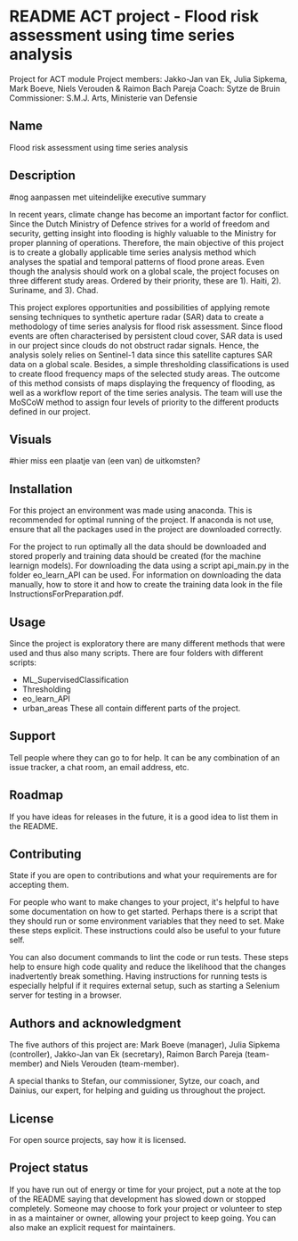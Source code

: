 # README ACT project - Flood risk assessment using time series analysis
Project for ACT module
Project members: Jakko-Jan van Ek, Julia Sipkema, Mark Boeve, Niels Verouden & Raimon Bach Pareja
Coach: Sytze de Bruin
Commissioner: S.M.J. Arts, Ministerie van Defensie

## Name
Flood risk assessment using time series analysis

## Description
#nog aanpassen met uiteindelijke executive summary

In recent years, climate change has become an important factor for conflict. 
Since the Dutch Ministry of Defence strives for a world of freedom and security, getting insight into flooding is highly valuable to the Ministry for proper planning of operations. 
Therefore, the main objective of this project is to create a globally applicable time series analysis method which analyses the spatial and temporal patterns of flood prone areas. 
Even though the analysis should work on a global scale, the project focuses on three different study areas. 
Ordered by their priority, these are 1). Haiti, 2). Suriname, and 3). Chad. 

This project explores opportunities and possibilities of applying remote sensing techniques to synthetic aperture radar (SAR) data to create a methodology of time series analysis for flood risk assessment. 
Since flood events are often characterised by persistent cloud cover, SAR data is used in our project since clouds do not obstruct radar signals. 
Hence, the analysis solely relies on Sentinel-1 data since this satellite captures SAR data on a global scale. 
Besides, a simple thresholding classifications is used to create flood frequency maps of the selected study areas. 
The outcome of this method consists of maps displaying the frequency of flooding, as well as a workflow report of the time series analysis. 
The team will use the MoSCoW method to assign four levels of priority to the different products defined in our project. 

## Visuals
#hier miss een plaatje van (een van) de uitkomsten?

## Installation
For this project an environment was made using anaconda. This is recommended for optimal running of the project.
If anaconda is not use, ensure that all the packages used in the project are downloaded correctly. 

For the project to run optimally all the data should be downloaded and stored properly and training data should be created (for the machine learnign models). 
For downloading the data using a script api_main.py in the folder eo_learn_API can be used. 
For information on downloading the data manually, how to store it and how to create the training data look in the file InstructionsForPreparation.pdf.

## Usage
Since the project is exploratory there are many different methods that were used and thus also many scripts. 
There are four folders with different scripts:
- ML_SupervisedClassification
- Thresholding
- eo_learn_API
- urban_areas
These all contain different parts of the project. 

## Support
Tell people where they can go to for help. It can be any combination of an issue tracker, a chat room, an email address, etc.

## Roadmap
If you have ideas for releases in the future, it is a good idea to list them in the README.

## Contributing
State if you are open to contributions and what your requirements are for accepting them.

For people who want to make changes to your project, it's helpful to have some documentation on how to get started. Perhaps there is a script that they should run or some environment variables that they need to set. Make these steps explicit. These instructions could also be useful to your future self.

You can also document commands to lint the code or run tests. These steps help to ensure high code quality and reduce the likelihood that the changes inadvertently break something. Having instructions for running tests is especially helpful if it requires external setup, such as starting a Selenium server for testing in a browser.

## Authors and acknowledgment
The five authors of this project are: Mark Boeve (manager), Julia Sipkema (controller), Jakko-Jan van Ek (secretary), Raimon Barch Pareja (team-member) and Niels Verouden (team-member). 

A special thanks to Stefan, our commissioner, Sytze, our coach, and Dainius, our expert, for helping and guiding us throughout the project. 

## License
For open source projects, say how it is licensed.

## Project status
If you have run out of energy or time for your project, put a note at the top of the README saying that development has slowed down or stopped completely. Someone may choose to fork your project or volunteer to step in as a maintainer or owner, allowing your project to keep going. You can also make an explicit request for maintainers.


